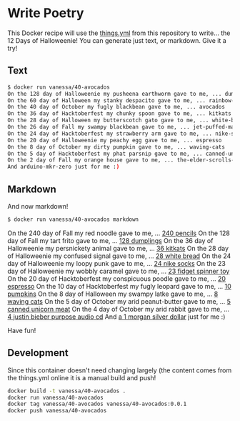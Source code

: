 # Write Poetry

This Docker recipe will use the [things.yml](../things.yml) from this repository
to write... the 12 Days of Halloweenie! You can generate just text, or markdown.
Give it a try!

## Text

```bash
$ docker run vanessa/40-avocados
On the 128 day of Halloweenie my pusheena earthworm gave to me, ... dumplings
On the 60 day of Halloween my stanky despacito gave to me, ... rainbow-glasses
On the 40 day of October my fugly blackbean gave to me, ... avocados
On the 36 day of Hacktoberfest my chunky spoon gave to me, ... kitkats
On the 28 day of Halloween my butterscotch gato gave to me, ... white-bread
On the 26 day of Fall my swampy blackbean gave to me, ... jet-puffed-marshmallows
On the 24 day of Hacktoberfest my strawberry arm gave to me, ... nike-socks
On the 20 day of Halloweenie my peachy egg gave to me, ... espresso
On the 8 day of October my dirty pumpkin gave to me, ... waving-cats
On the 5 day of Hacktoberfest my phat parsnip gave to me, ... canned-unicorn-meat
On the 2 day of Fall my orange house gave to me, ... the-elder-scrolls-online
And arduino-mkr-zero just for me :)
```

## Markdown
And now markdown!

```bash
$ docker run vanessa/40-avocados markdown
```

On the 240 day of Fall my red noodle gave to me, ... [240 pencils](https://vsoch.github.io/40-avocados/pencils)
On the 128 day of Fall my tart frito gave to me, ... [128 dumplings](https://vsoch.github.io/40-avocados/dumplings)
On the 36 day of Halloweenie my persnickety animal gave to me, ... [36 kitkats](https://vsoch.github.io/40-avocados/kitkats)
On the 28 day of Halloweenie my confused signal gave to me, ... [28 white bread](https://vsoch.github.io/40-avocados/white-bread)
On the 24 day of Halloweenie my loopy punk gave to me, ... [24 nike socks](https://vsoch.github.io/40-avocados/nike-socks)
On the 23 day of Halloweenie my wobbly caramel gave to me, ... [23 fidget spinner toy](https://vsoch.github.io/40-avocados/fidget-spinner-toy)
On the 20 day of Hacktoberfest my conspicuous poodle gave to me, ... [20 espresso](https://vsoch.github.io/40-avocados/espresso)
On the 10 day of Hacktoberfest my fugly leopard gave to me, ... [10 pumpkins](https://vsoch.github.io/40-avocados/pumpkins)
On the 8 day of Halloween my swampy latke gave to me, ... [8 waving cats](https://vsoch.github.io/40-avocados/waving-cats)
On the 5 day of October my arid peanut-butter gave to me, ... [5 canned unicorn meat](https://vsoch.github.io/40-avocados/canned-unicorn-meat)
On the 4 day of October my arid rabbit gave to me, ... [4 justin bieber purpose audio cd](https://vsoch.github.io/40-avocados/justin-bieber-purpose-audio-cd)
And [a 1 morgan silver dollar](https://vsoch.github.io/40-avocados/morgan-silver-dollar) just for me :)

Have fun!

## Development

Since this container doesn't need changing largely (the content comes from the things.yml online
it is a manual build and push!

```bash
docker build -t vanessa/40-avocados .
docker run vanessa/40-avocados
docker tag vanessa/40-avocados vanessa/40-avocados:0.0.1
docker push vanessa/40-avocados
```
